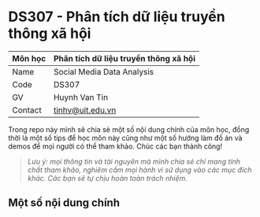 # DS307 - Phân tích dữ liệu truyền thông xã hội

|Môn học|Phân tích dữ liệu truyền thông xã hội|
|-|-|
|Name|Social Media Data Analysis|
|Code|DS307|
|GV|Huynh Van Tin|
|Contact|<tinhv@uit.edu.vn>|


Trong repo này mình sẽ chia sẻ một số nội dung chính của môn học, đồng thời là một số tips để học môn này cũng như một số hướng làm đồ án và demos để mọi người có thể tham khảo. Chúc các bạn thành công!

> *Lưu ý: mọi thông tin và tài nguyên mà mình chia sẻ chỉ mang tính chất tham khảo, nghiêm cấm mọi hành vi sử dụng vào các mục đích khác. Các bạn sẽ tự chịu hoàn toàn trách nhiệm.*

## Một số nội dung chính
